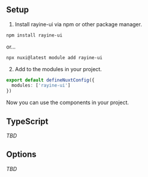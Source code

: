 ## Setup

1. Install rayine-ui via npm or other package manager.

```bash
npm install rayine-ui
```

or...

```bash
npx nuxi@latest module add rayine-ui
```

2. Add to the modules in your project.

```ts
export default defineNuxtConfig({
  modules: ['rayine-ui']
})
```

Now you can use the components in your project.

## TypeScript

*TBD*

## Options

*TBD*
